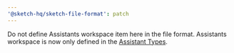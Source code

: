 ```yaml
---
'@sketch-hq/sketch-file-format': patch
---
```


Do not define Assistants workspace item here in the file format. Assistants
workspace is now only defined in the
[Assistant Types](https://github.com/sketch-hq/sketch-assistants/tree/main/packages/types).
